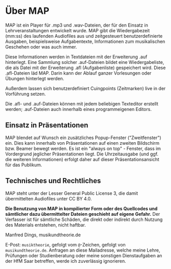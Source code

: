 # Über MAP

MAP ist ein Player für .mp3 und .wav-Dateien, der für den Einsatz in Lehrveranstaltungen entwickelt wurde. MAP gibt die Wiedergabezeit (mm:ss) des laufenden Audiofiles aus und zeitgesteuert benutzerdefinierte Ausgaben, beispielsweise Aufgabentexte, Informationen zum musikalischen Geschehen oder  was auch immer.

Diese Informationen werden in Textdateien mit der Erweiterung .auf hinterlegt. Eine Sammlung solcher .auf-Dateien bildet eine Wiedergabeliste, die als Datei mit der Erweiterung .afl (Aufgabenliste) gespeichert wird. Diese .afl-Dateien läd MAP. Darin kann der Ablauf ganzer Vorlesungen oder Übungen hinterlegt werden.

Außerdem lassen sich benutzerdefiniert Cuingpoints (Zeitmarken) live in der Vorführung setzen.

Die .afl- und .auf-Dateien können mit jedem beliebigen Texteditor erstellt werden; .auf-Dateien auch innerhalb eines programmeigenen Editors.

## Einsatz in Präsentationen

MAP blendet auf Wunsch ein zusätzliches Popup-Fenster ("Zweitfenster") ein. Dies kann innerhalb von Präsentationen auf einen zweiten Bildschirm bzw. Beamer bewegt werden. Es ist ein "always on top" - Fenster, dass im Vordergrund jeglicher Präsentationen liegt. Die Uhrzeitausgabe (und ggf. die weiteren Informationen) erfolgt daher auf dieser Präsentationsansicht für das Publikum.

## Technisches und Rechtliches

MAP steht unter der Lesser General Public License 3, die damit übermittelten Audiofiles unter CC BY 4.0.

**Die Benutzung von MAP in kompilierter Form oder des Quellcodes und sämtlicher dazu übermittelter Dateien geschieht auf eigene Gefahr.** Der Verfasser ist für sämtliche Schäden, die direkt oder indirekt durch Nutzung des Materials entstehen, nicht haftbar.

Manfred Dings, musikundtheorie.de

E-Post: `musiktheorie`, gefolgt vom `@`-Zeichen, gefolgt von `musikundtheorie.de`. Anfragen an diese Mailadresse, welche meine Lehre, Prüfungen oder Studienberatung oder meine sonstigen Dienstaufgaben an der HfM Saar betreffen, werde ich zuverlässig ignorieren.
